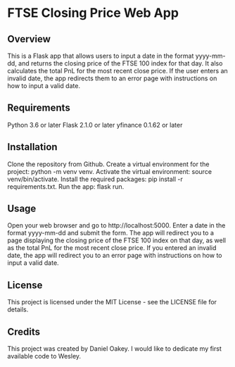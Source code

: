 # FTSE Closing Price Web App
## Overview
This is a Flask app that allows users to input a date in the format yyyy-mm-dd, and returns the closing price of the FTSE 100 index for that day. It also calculates the total PnL for the most recent close price. If the user enters an invalid date, the app redirects them to an error page with instructions on how to input a valid date.

## Requirements
Python 3.6 or later
Flask 2.1.0 or later
yfinance 0.1.62 or later

## Installation
Clone the repository from Github.
Create a virtual environment for the project: python -m venv venv.
Activate the virtual environment: source venv/bin/activate.
Install the required packages: pip install -r requirements.txt.
Run the app: flask run.

## Usage
Open your web browser and go to http://localhost:5000.
Enter a date in the format yyyy-mm-dd and submit the form.
The app will redirect you to a page displaying the closing price of the FTSE 100 index on that day, as well as the total PnL for the most recent close price.
If you entered an invalid date, the app will redirect you to an error page with instructions on how to input a valid date.

## License
This project is licensed under the MIT License - see the LICENSE file for details.

## Credits
This project was created by Daniel Oakey. I would like to dedicate my first available code to Wesley.
